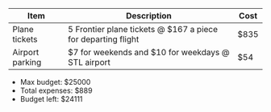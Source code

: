 |Item|Description|Cost|
|----|-----------|----|
|Plane tickets|5 Frontier plane tickets @ $167 a piece for departing flight|$835|
|Airport parking|$7 for weekends and $10 for weekdays @ STL airport|$54|

- Max budget:     $25000
- Total expenses:   $889
- Budget left:    $24111

